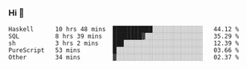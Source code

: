 ### Hi 👋

<!--START_SECTION:waka-->

```text
Haskell      10 hrs 48 mins  ███████████░░░░░░░░░░░░░░   44.12 %
SQL          8 hrs 39 mins   ████████▓░░░░░░░░░░░░░░░░   35.29 %
sh           3 hrs 2 mins    ███░░░░░░░░░░░░░░░░░░░░░░   12.39 %
PureScript   53 mins         █░░░░░░░░░░░░░░░░░░░░░░░░   03.66 %
Other        34 mins         ▓░░░░░░░░░░░░░░░░░░░░░░░░   02.37 %
```

<!--END_SECTION:waka-->

